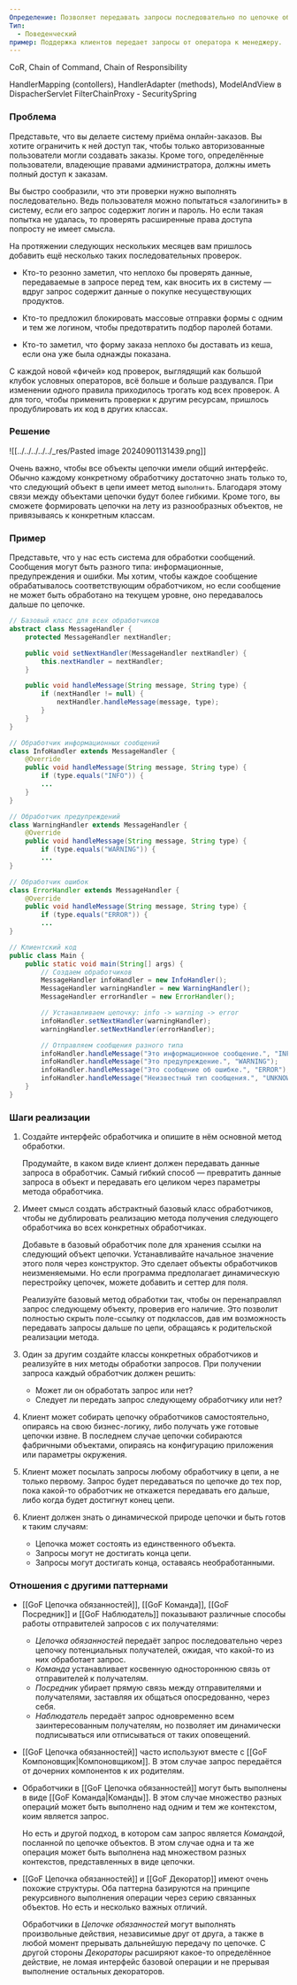 ```yaml
---
Определение: Позволяет передавать запросы последовательно по цепочке обработчиков. Каждый последующий обработчик решает, может ли он обработать запрос сам и стоит ли передавать запрос дальше по цепи, реализуя как бы связанный список обработчиков.
Тип:
  - Поведенческий
пример: Поддержка клиентов передает запросы от оператора к менеджеру.
---
```

CoR, Chain of Command, Chain of Responsibility

HandlerMapping (contollers), HandlerAdapter (methods), ModelAndView в DispacherServlet
FilterChainProxy - SecuritySpring
### Проблема

Представьте, что вы делаете систему приёма онлайн-заказов. Вы хотите ограничить к ней доступ так, чтобы только авторизованные пользователи могли создавать заказы. Кроме того, определённые пользователи, владеющие правами администратора, должны иметь полный доступ к заказам.

Вы быстро сообразили, что эти проверки нужно выполнять последовательно. Ведь пользователя можно попытаться «залогинить» в систему, если его запрос содержит логин и пароль. Но если такая попытка не удалась, то проверять расширенные права доступа попросту не имеет смысла.

На протяжении следующих нескольких месяцев вам пришлось добавить ещё несколько таких последовательных проверок.

- Кто-то резонно заметил, что неплохо бы проверять данные, передаваемые в запросе перед тем, как вносить их в систему — вдруг запрос содержит данные о покупке несуществующих продуктов.
    
- Кто-то предложил блокировать массовые отправки формы с одним и тем же логином, чтобы предотвратить подбор паролей ботами.
    
- Кто-то заметил, что форму заказа неплохо бы доставать из кеша, если она уже была однажды показана.

С каждой новой «фичей» код проверок, выглядящий как большой клубок условных операторов, всё больше и больше раздувался. При изменении одного правила приходилось трогать код всех проверок. А для того, чтобы применить проверки к другим ресурсам, пришлось продублировать их код в других классах.
### Решение 

![[../../../../../_res/Pasted image 20240901131439.png]]

Очень важно, чтобы все объекты цепочки имели общий интерфейс. Обычно каждому конкретному обработчику достаточно знать только то, что следующий объект в цепи имеет метод `выполнить`. Благодаря этому связи между объектами цепочки будут более гибкими. Кроме того, вы сможете формировать цепочки на лету из разнообразных объектов, не привязываясь к конкретным классам.
### Пример

Представьте, что у нас есть система для обработки сообщений. Сообщения могут быть разного типа: информационные, предупреждения и ошибки. Мы хотим, чтобы каждое сообщение обрабатывалось соответствующим обработчиком, но если сообщение не может быть обработано на текущем уровне, оно передавалось дальше по цепочке.

```java
// Базовый класс для всех обработчиков
abstract class MessageHandler {
    protected MessageHandler nextHandler;

    public void setNextHandler(MessageHandler nextHandler) {
        this.nextHandler = nextHandler;
    }

    public void handleMessage(String message, String type) {
        if (nextHandler != null) {
            nextHandler.handleMessage(message, type);
        }
    }
}

// Обработчик информационных сообщений
class InfoHandler extends MessageHandler {
    @Override
    public void handleMessage(String message, String type) {
        if (type.equals("INFO")) {
        ...
    }
}

// Обработчик предупреждений
class WarningHandler extends MessageHandler {
    @Override
    public void handleMessage(String message, String type) {
        if (type.equals("WARNING")) {
        ...
}

// Обработчик ошибок
class ErrorHandler extends MessageHandler {
    @Override
    public void handleMessage(String message, String type) {
        if (type.equals("ERROR")) {
        ...
}

// Клиентский код
public class Main {
    public static void main(String[] args) {
        // Создаем обработчиков
        MessageHandler infoHandler = new InfoHandler();
        MessageHandler warningHandler = new WarningHandler();
        MessageHandler errorHandler = new ErrorHandler();

        // Устанавливаем цепочку: info -> warning -> error
        infoHandler.setNextHandler(warningHandler);
        warningHandler.setNextHandler(errorHandler);

        // Отправляем сообщения разного типа
        infoHandler.handleMessage("Это информационное сообщение.", "INFO");
        infoHandler.handleMessage("Это предупреждение.", "WARNING");
        infoHandler.handleMessage("Это сообщение об ошибке.", "ERROR");
        infoHandler.handleMessage("Неизвестный тип сообщения.", "UNKNOWN");
    }
}
```

### Шаги реализации

1. Создайте интерфейс обработчика и опишите в нём основной метод обработки.
    
    Продумайте, в каком виде клиент должен передавать данные запроса в обработчик. Самый гибкий способ — превратить данные запроса в объект и передавать его целиком через параметры метода обработчика.
    
2. Имеет смысл создать абстрактный базовый класс обработчиков, чтобы не дублировать реализацию метода получения следующего обработчика во всех конкретных обработчиках.
    
    Добавьте в базовый обработчик поле для хранения ссылки на следующий объект цепочки. Устанавливайте начальное значение этого поля через конструктор. Это сделает объекты обработчиков неизменяемыми. Но если программа предполагает динамическую перестройку цепочек, можете добавить и сеттер для поля.
    
    Реализуйте базовый метод обработки так, чтобы он перенаправлял запрос следующему объекту, проверив его наличие. Это позволит полностью скрыть поле-ссылку от подклассов, дав им возможность передавать запросы дальше по цепи, обращаясь к родительской реализации метода.
    
3. Один за другим создайте классы конкретных обработчиков и реализуйте в них методы обработки запросов. При получении запроса каждый обработчик должен решить:
    
    - Может ли он обработать запрос или нет?
    - Следует ли передать запрос следующему обработчику или нет?
4. Клиент может собирать цепочку обработчиков самостоятельно, опираясь на свою бизнес-логику, либо получать уже готовые цепочки извне. В последнем случае цепочки собираются фабричными объектами, опираясь на конфигурацию приложения или параметры окружения.
    
5. Клиент может посылать запросы любому обработчику в цепи, а не только первому. Запрос будет передаваться по цепочке до тех пор, пока какой-то обработчик не откажется передавать его дальше, либо когда будет достигнут конец цепи.
    
6. Клиент должен знать о динамической природе цепочки и быть готов к таким случаям:
    
    - Цепочка может состоять из единственного объекта.
    - Запросы могут не достигать конца цепи.
    - Запросы могут достигать конца, оставаясь необработанными.

### Отношения с другими паттернами

- [[GoF Цепочка обязанностей]], [[GoF Команда]], [[GoF Посредник]] и [[GoF Наблюдатель]] показывают различные способы работы отправителей запросов с их получателями:
    
    - _Цепочка обязанностей_ передаёт запрос последовательно через цепочку потенциальных получателей, ожидая, что какой-то из них обработает запрос.
    - _Команда_ устанавливает косвенную одностороннюю связь от отправителей к получателям.
    - _Посредник_ убирает прямую связь между отправителями и получателями, заставляя их общаться опосредованно, через себя.
    - _Наблюдатель_ передаёт запрос одновременно всем заинтересованным получателям, но позволяет им динамически подписываться или отписываться от таких оповещений.
- [[GoF Цепочка обязанностей]] часто используют вместе с [[GoF Компоновщик|Компоновщиком]]. В этом случае запрос передаётся от дочерних компонентов к их родителям.
    
- Обработчики в [[GoF Цепочка обязанностей]] могут быть выполнены в виде [[GoF Команда|Команды]]. В этом случае множество разных операций может быть выполнено над одним и тем же контекстом, коим является запрос.
    
    Но есть и другой подход, в котором сам запрос является _Командой_, посланной по цепочке объектов. В этом случае одна и та же операция может быть выполнена над множеством разных контекстов, представленных в виде цепочки.
    
- [[GoF Цепочка обязанностей]] и [[GoF Декоратор]] имеют очень похожие структуры. Оба паттерна базируются на принципе рекурсивного выполнения операции через серию связанных объектов. Но есть и несколько важных отличий.
    
    Обработчики в _Цепочке обязанностей_ могут выполнять произвольные действия, независимые друг от друга, а также в любой момент прерывать дальнейшую передачу по цепочке. С другой стороны _Декораторы_ расширяют какое-то определённое действие, не ломая интерфейс базовой операции и не прерывая выполнение остальных декораторов.